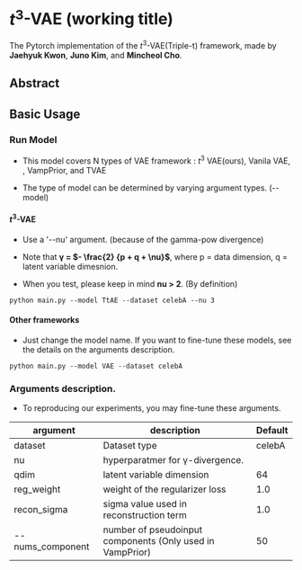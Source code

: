 # $t^3$-VAE (working title)

The Pytorch implementation of the $t^3$-VAE(Triple-t) framework, made by **Jaehyuk Kwon**, **Juno Kim**, and **Mincheol Cho**.

## Abstract


## Basic Usage

### Run Model

- This model covers N types of VAE framework : $t^3$ VAE(ours), Vanila VAE, , VampPrior, and TVAE
 
- The type of model can be determined by varying argument types. (--model)


#### $t^3$-VAE

- Use a '--nu' argument. (because of the gamma-pow divergence)

- Note that **γ = $- \frac{2} {p + q + \nu}$**, where p = data dimension, q = latent variable dimesnion.

- When you test, please keep in mind **nu > 2**. (By definition)

```
python main.py --model TtAE --dataset celebA --nu 3
```

#### Other frameworks

- Just change the model name. If you want to fine-tune these models, see the details on the arguments description.

```
python main.py --model VAE --dataset celebA
```

### Arguments description.

- To reproducing our experiments, you may fine-tune these arguments.

|argument|description|Default|
|------|---|---|
|dataset|Dataset type|celebA|
|nu |hyperparatmer for γ-divergence.||
|qdim| latent variable dimension| 64|
|reg_weight| weight of the regularizer loss| 1.0|
|recon_sigma| sigma value used in reconstruction term| 1.0|
|--nums_component| number of pseudoinput components (Only used in VampPrior)|50|


